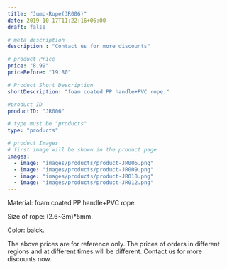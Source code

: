 ```yaml
---
title: "Jump-Rope(JR006)"
date: 2019-10-17T11:22:16+06:00
draft: false

# meta description
description : "Contact us for more discounts"

# product Price
price: "8.99"
priceBefore: "19.80"

# Product Short Description
shortDescription: "foam coated PP handle+PVC rope."

#product ID
productID: "JR006"

# type must be "products"
type: "products"

# product Images
# first image will be shown in the product page
images:
  - image: "images/products/product-JR006.png"
  - image: "images/products/product-JR009.png"
  - image: "images/products/product-JR010.png"
  - image: "images/products/product-JR012.png"
---
```


Material: foam coated PP handle+PVC rope.

Size of rope: (2.6~3m)\*5mm.

Color: balck.

The above prices are for reference only. The prices of orders in different regions and at different times will be different. Contact us for more discounts now. 
